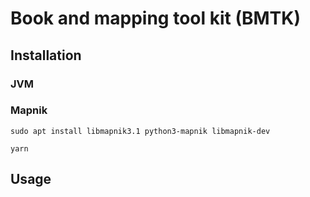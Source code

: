 # Book and mapping tool kit (BMTK)

## Installation

### JVM

### Mapnik

```shell
sudo apt install libmapnik3.1 python3-mapnik libmapnik-dev
```

```shell
yarn
```

## Usage
